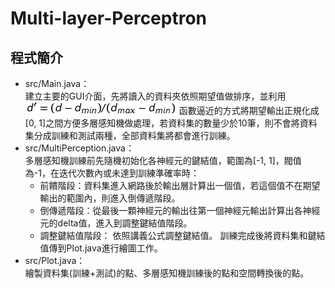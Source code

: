 # Multi-layer-Perceptron
## 程式簡介 
- src/Main.java：  
建立主要的GUI介面，先將讀入的資料夾依照期望值做排序，並利用
![Formula](https://raw.githubusercontent.com/timmycheng1221/Multi-layer-Perceptron/master/f1.png)
函數逼近的方式將期望輸出正規化成[0, 1]之間方便多層感知機做處理，若資料集的數量少於10筆，則不會將資料集分成訓練和測試兩種，全部資料集將都會進行訓練。
- src/MultiPerception.java：  
多層感知機訓練前先隨機初始化各神經元的鍵結值，範圍為[-1, 1]，閥值為-1，在迭代次數內或未達到訓練準確率時：
  - 前饋階段：資料集進入網路後於輸出層計算出一個值，若這個值不在期望輸出的範圍內，則進入倒傳遞階段。
  - 倒傳遞階段：從最後一顆神經元的輸出往第一個神經元輸出計算出各神經元的delta值，進入到調整鍵結值階段。
  - 調整鍵結值階段： 依照講義公式調整鍵結值。
  訓練完成後將資料集和鍵結值傳到Plot.java進行繪圖工作。
- src/Plot.java：  
繪製資料集(訓練+測試)的點、多層感知機訓練後的點和空間轉換後的點。

